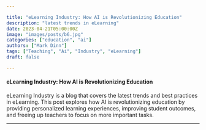 ```yaml
---

title: "eLearning Industry: How AI is Revolutionizing Education"
description: "latest trends in eLearning"
date: 2023-04-21T05:00:00Z
image: "images/posts/b6.jpg"
categories: ["education", "ai"]
authors: ["Mark Dinn"]
tags: ["Teaching", "Ai", "Industry", "eLearning"]
draft: false

---
```




#### eLearning Industry: How AI is Revolutionizing Education

eLearning Industry is a blog that covers the latest trends and best practices in eLearning. This post explores how AI is revolutionizing education by providing personalized learning experiences, improving student outcomes, and freeing up teachers to focus on more important tasks.




---

